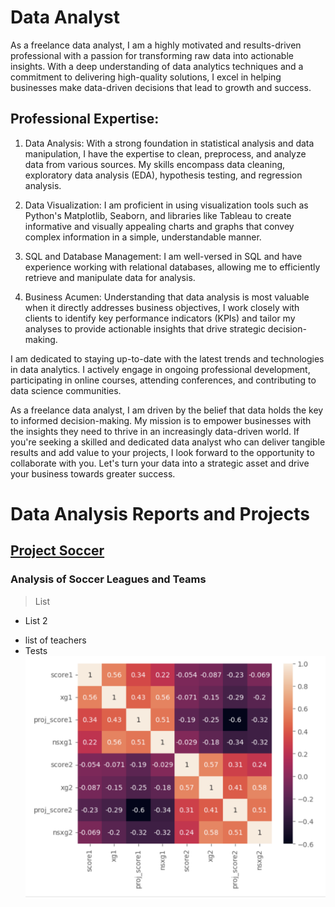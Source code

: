 # Data Analyst
As a freelance data analyst, I am a highly motivated and results-driven professional with a passion for transforming raw data into actionable insights. With a deep understanding of data analytics techniques and a commitment to delivering high-quality solutions, I excel in helping businesses make data-driven decisions that lead to growth and success.

## Professional Expertise:

1. Data Analysis: With a strong foundation in statistical analysis and data manipulation, I have the expertise to clean, preprocess, and analyze data from various sources. My skills encompass data cleaning, exploratory data analysis (EDA), hypothesis testing, and regression analysis.

2. Data Visualization: I am proficient in using visualization tools such as Python's Matplotlib, Seaborn, and libraries like Tableau to create informative and visually appealing charts and graphs that convey complex information in a simple, understandable manner.

3. SQL and Database Management: I am well-versed in SQL and have experience working with relational databases, allowing me to efficiently retrieve and manipulate data for analysis.

4. Business Acumen: Understanding that data analysis is most valuable when it directly addresses business objectives, I work closely with clients to identify key performance indicators (KPIs) and tailor my analyses to provide actionable insights that drive strategic decision-making.

I am dedicated to staying up-to-date with the latest trends and technologies in data analytics. I actively engage in ongoing professional development, participating in online courses, attending conferences, and contributing to data science communities.

As a freelance data analyst, I am driven by the belief that data holds the key to informed decision-making. My mission is to empower businesses with the insights they need to thrive in an increasingly data-driven world. If you're seeking a skilled and dedicated data analyst who can deliver tangible results and add value to your projects, I look forward to the opportunity to collaborate with you. Let's turn your data into a strategic asset and drive your business towards greater success.

# Data Analysis Reports and Projects
## [Project Soccer](https://github.com/afc523/Portfolio/blob/main/Project_Soccer.ipynb)
### Analysis of Soccer Leagues and Teams
>List
- List 2
* list of teachers
* Tests
![IMAGE](/Image.png)
